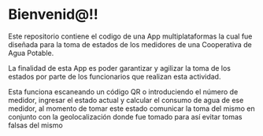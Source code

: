 
# Bienvenid@!! 

Este repositorio contiene el codigo de una App multiplataformas la cual fue diseñada para la toma de estados de los medidores
de una Cooperativa de Agua Potable.

La finalidad de esta App es poder garantizar y agilizar la toma de los estados por parte de los funcionarios que realizan
esta actividad.

Esta funciona escaneando un código QR o introduciendo el número de medidor, ingresar el estado actual y calcular el consumo 
de agua de ese medidor, al momento de tomar este estado comunicar la toma del mismo en conjunto con la geolocalización donde
fue tomado para así evitar tomas falsas del mismo


